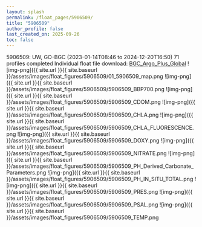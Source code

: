 ```yaml
---
layout: splash
permalink: /float_pages/5906509/
title: "5906509"
author_profile: false
last_created_on: 2025-09-26
toc: false
---
```

 
5906509: UW, GO-BGC (2023-01-14T08:46 to 2024-12-20T16:50)
71 profiles completed
Individual float file download: [BGC_Argo_Plus_Global](https://ftp.soest.hawaii.edu/bgc_argo_plus/Individual_Floats/outliers_removed/5906509_Sprof_processed.nc)
![img-png]({{ site.url }}{{ site.baseurl }}/assets/images/float_figures/5906509/01_5906509_map.png
![img-png]({{ site.url }}{{ site.baseurl }}/assets/images/float_figures/5906509/5906509_BBP700.png
![img-png]({{ site.url }}{{ site.baseurl }}/assets/images/float_figures/5906509/5906509_CDOM.png
![img-png]({{ site.url }}{{ site.baseurl }}/assets/images/float_figures/5906509/5906509_CHLA.png
![img-png]({{ site.url }}{{ site.baseurl }}/assets/images/float_figures/5906509/5906509_CHLA_FLUORESCENCE.png
![img-png]({{ site.url }}{{ site.baseurl }}/assets/images/float_figures/5906509/5906509_DOXY.png
![img-png]({{ site.url }}{{ site.baseurl }}/assets/images/float_figures/5906509/5906509_NITRATE.png
![img-png]({{ site.url }}{{ site.baseurl }}/assets/images/float_figures/5906509/5906509_PH_Derived_Carbonate_Parameters.png
![img-png]({{ site.url }}{{ site.baseurl }}/assets/images/float_figures/5906509/5906509_PH_IN_SITU_TOTAL.png
![img-png]({{ site.url }}{{ site.baseurl }}/assets/images/float_figures/5906509/5906509_PRES.png
![img-png]({{ site.url }}{{ site.baseurl }}/assets/images/float_figures/5906509/5906509_PSAL.png
![img-png]({{ site.url }}{{ site.baseurl }}/assets/images/float_figures/5906509/5906509_TEMP.png
